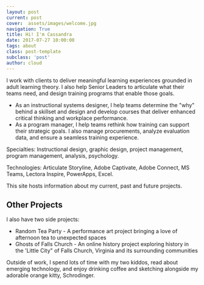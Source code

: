 ```yaml
---
layout: post
current: post
cover:  assets/images/welcome.jpg
navigation: True
title: Hi! I'm Cassandra
date: 2017-07-27 10:00:00
tags: about
class: post-template
subclass: 'post'
author: cloud
---
```


I work with clients to deliver meaningful learning experiences grounded in adult learning theory. I also help Senior Leaders to articulate what their teams need, and design training programs that enable those goals. 

- As an instructional systems designer, I help teams determine the "why" behind a skillset and design and develop courses that deliver enhanced critical thinking and workplace performance.
- As a program manager, I help teams rethink how training can support their strategic goals. I also manage procurements, analyze evaluation data, and ensure a seamless training experience.

Specialties: Instructional design, graphic design, project management, program management, analysis, psychology.

Technologies: Articulate Storyline, Adobe Captivate, Adobe Connect, MS Teams, Lectora Inspire, PowerApps, Excel.

This site hosts information about my current, past and future projects. 

## Other Projects

I also have two side projects: 
- Random Tea Party - A performance art project bringing a love of afternoon tea to unexpected spaces
- Ghosts of Falls Church - An online history project exploring history in the 'Little City" of Falls Church, Virginia and its surrounding communities

Outside of work, I spend lots of time with my two kiddos, read about emerging technology, and enjoy drinking coffee and sketching alongside my adorable orange kitty, Schrodinger.

